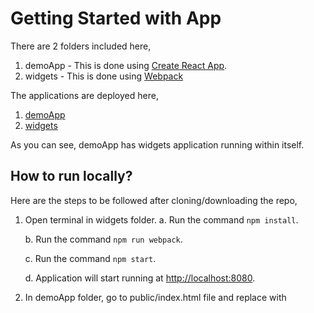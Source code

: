 # Getting Started with App

There are 2 folders included here,

1. demoApp - This is done using [Create React App](https://github.com/facebook/create-react-app).
2. widgets - This is done using [Webpack](https://webpack.js.org/)

The applications are deployed here,

1. [demoApp](https://widget-demo-app.netlify.app/)
2. [widgets](https://card-widget.netlify.app/)

As you can see, demoApp has widgets application running within itself.

## How to run locally?

Here are the steps to be followed after cloning/downloading the repo,

1. Open terminal in widgets folder.
   a. Run the command `npm install`.

   b. Run the command `npm run webpack`.

   c. Run the command `npm start`.

   d. Application will start running at [http://localhost:8080](http://localhost:8080).

2. In demoApp folder, go to public/index.html file and replace <script src="https://card-widget.netlify.app/card_widget_bundle.js"></script> with <script src="http://localhost:8080/card_widget_bundle.js"><script>

3. Open terminal in demoApp folder.

   a. Run the command `npm install`.

   b. Run the command `npm start`.

   c. Application will start running at [http://localhost:3000](http://localhost:3000).

## What is happening?

The [widgets](https://card-widget.netlify.app/) application has two components basically, card_widget and feedback_widget which are bundled separately using [Code Splitting](https://webpack.js.org/guides/code-splitting/) and deployed. The component card_widget is complete and feedback_widget just has a text saying "Feedback Card".

The [demoApp](https://widget-demo-app.netlify.app/) uses one of the bundles from above, card_widget_bundle.js and loads it inside the application. Here, the widgets application acts like a micro-app.
